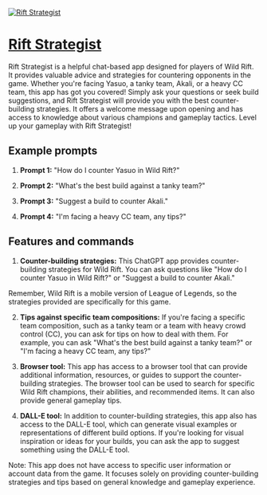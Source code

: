 [![Rift Strategist](https://files.oaiusercontent.com/file-uRzgv04eIIV1Mlx77ClOlWIK?se=2123-10-19T11%3A46%3A34Z&sp=r&sv=2021-08-06&sr=b&rscc=max-age%3D31536000%2C%20immutable&rscd=attachment%3B%20filename%3De71ffb71-8f4e-40e2-a129-2e32e52cf53b.png&sig=1KzAkZeAabjqW4TWKUKWOm7WxNkv8AHFQU1Ukoimppg%3D)](https://chat.openai.com/g/g-7s5U1g8E7-rift-strategist)

# [Rift Strategist](https://chat.openai.com/g/g-7s5U1g8E7-rift-strategist)

Rift Strategist is a helpful chat-based app designed for players of Wild Rift. It provides valuable advice and strategies for countering opponents in the game. Whether you're facing Yasuo, a tanky team, Akali, or a heavy CC team, this app has got you covered! Simply ask your questions or seek build suggestions, and Rift Strategist will provide you with the best counter-building strategies. It offers a welcome message upon opening and has access to knowledge about various champions and gameplay tactics. Level up your gameplay with Rift Strategist!

## Example prompts

1. **Prompt 1:** "How do I counter Yasuo in Wild Rift?"

2. **Prompt 2:** "What's the best build against a tanky team?"

3. **Prompt 3:** "Suggest a build to counter Akali."

4. **Prompt 4:** "I'm facing a heavy CC team, any tips?"

## Features and commands

1. **Counter-building strategies:** This ChatGPT app provides counter-building strategies for Wild Rift. You can ask questions like "How do I counter Yasuo in Wild Rift?" or "Suggest a build to counter Akali."

Remember, Wild Rift is a mobile version of League of Legends, so the strategies provided are specifically for this game.

2. **Tips against specific team compositions:** If you're facing a specific team composition, such as a tanky team or a team with heavy crowd control (CC), you can ask for tips on how to deal with them. For example, you can ask "What's the best build against a tanky team?" or "I'm facing a heavy CC team, any tips?"

3. **Browser tool:** This app has access to a browser tool that can provide additional information, resources, or guides to support the counter-building strategies. The browser tool can be used to search for specific Wild Rift champions, their abilities, and recommended items. It can also provide general gameplay tips.

4. **DALL-E tool:** In addition to counter-building strategies, this app also has access to the DALL-E tool, which can generate visual examples or representations of different build options. If you're looking for visual inspiration or ideas for your builds, you can ask the app to suggest something using the DALL-E tool.

Note: This app does not have access to specific user information or account data from the game. It focuses solely on providing counter-building strategies and tips based on general knowledge and gameplay experience.